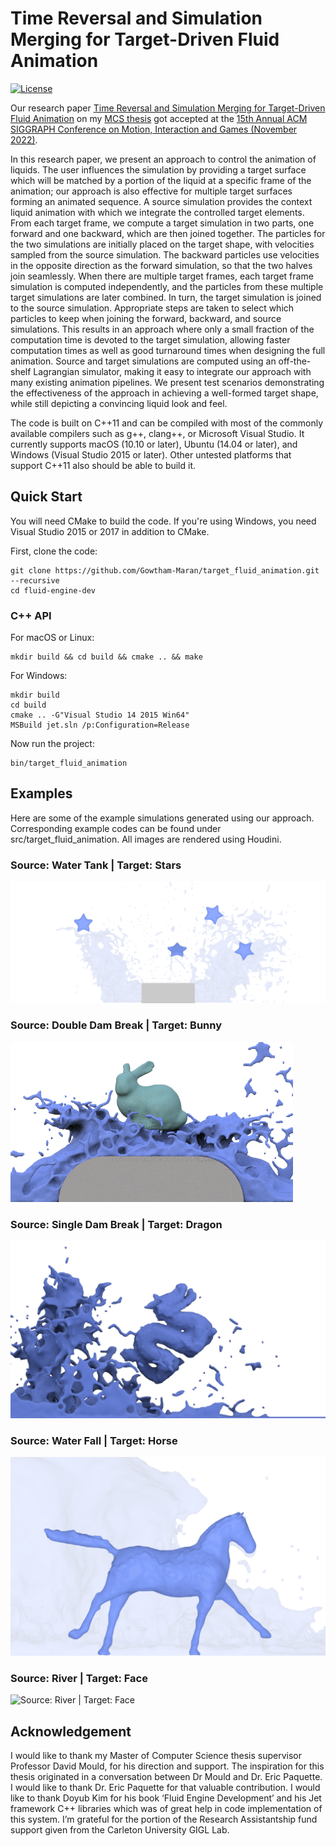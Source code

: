 # Time Reversal and Simulation Merging for Target-Driven Fluid Animation

[![License](http://img.shields.io/:license-mit-blue.svg)](LICENSE.md)

Our research paper [Time Reversal and Simulation Merging for Target-Driven Fluid Animation](https://camps.aptaracorp.com/ACM_PMS/PMS/ACM/MIG22/13/f9bdb441-3ab2-11ed-a76e-16bb50361d1f/OUT/mig22-13.html) on my [MCS thesis](https://curve.carleton.ca/738bbd36-35b8-4727-8bad-177fd4dc605b) got accepted at the [15th Annual ACM SIGGRAPH Conference on Motion, Interaction and Games (November 2022)](https://mig2022.cs.purdue.edu/).

In this research paper, we present an approach to control the animation of liquids. The user influences the simulation by providing a target surface which will be matched by a portion of the liquid at a specific frame of the animation; our approach is also effective for multiple target surfaces forming an animated sequence. A source simulation provides the context liquid animation with which we integrate the controlled target elements. From each target frame, we compute a target simulation in two parts, one forward and one backward, which are then joined together. The particles for the two simulations are initially placed on the target shape, with velocities sampled from the source simulation. The backward particles use velocities in the opposite direction as the forward simulation, so that the two halves join seamlessly. When there are multiple target frames, each target frame simulation is computed independently, and the particles from these multiple target simulations are later combined. In turn, the target simulation is joined to the source simulation. Appropriate steps are taken to select which particles to keep when joining the forward, backward, and source simulations. This results in an approach where only a small fraction of the computation time is devoted to the target simulation, allowing faster computation times as well as good turnaround times when designing the full animation. Source and target simulations are computed using an off-the-shelf Lagrangian simulator, making it easy to integrate our approach with many existing animation pipelines. We present test scenarios demonstrating the effectiveness of the approach in achieving a well-formed target shape, while still depicting a convincing liquid look and feel.

The code is built on C++11 and can be compiled with most of the commonly available compilers such as g++, clang++, or Microsoft Visual Studio. It currently supports macOS (10.10 or later), Ubuntu (14.04 or later), and Windows (Visual Studio 2015 or later). Other untested platforms that support C++11 also should be able to build it.

## Quick Start

You will need CMake to build the code. If you're using Windows, you need Visual Studio 2015 or 2017 in addition to CMake.

First, clone the code:

```
git clone https://github.com/Gowtham-Maran/target_fluid_animation.git --recursive
cd fluid-engine-dev
```

### C++ API

For macOS or Linux:

```
mkdir build && cd build && cmake .. && make
```

For Windows:

```
mkdir build
cd build
cmake .. -G"Visual Studio 14 2015 Win64"
MSBuild jet.sln /p:Configuration=Release
```

Now run the project:

```
bin/target_fluid_animation
```

## Examples

Here are some of the example simulations generated using our approach. Corresponding example codes can be found under src/target_fluid_animation. All images are rendered using Houdini.

### Source: Water Tank | Target: Stars

![Source: Water Tank | Target: Stars](https://github.com/Gowtham-Maran/target_fluid_animation/blob/main/doc/img/tank_star.png "Source: Water Tank | Target: Stars")

### Source: Double Dam Break | Target: Bunny

![Source: Double Dam Break | Target: Bunny](https://github.com/Gowtham-Maran/target_fluid_animation/blob/main/doc/img/doubleDam_bunny.png "Source: Double Dam Break | Target: Bunny")

### Source: Single Dam Break | Target: Dragon

![Source: Single Dam Break | Target: Dragon](https://github.com/Gowtham-Maran/target_fluid_animation/blob/main/doc/img/singleDam_dragon.png "Source: Single Dam Break | Target: Dragon")

### Source: Water Fall | Target: Horse

![Source: Water Fall | Target: Horse](https://github.com/Gowtham-Maran/target_fluid_animation/blob/main/doc/img/waterFall_horse.png "Source: Water Fall | Target: Horse")

### Source: River | Target: Face

![Source: River | Target: Face](https://github.com/Gowtham-Maran/target_fluid_animation/blob/main/doc/img/river_face.png "Source: River | Target: Face")

## Acknowledgement
I would like to thank my Master of Computer Science thesis supervisor Professor David Mould, for his direction and support. The inspiration for this thesis originated in a conversation between Dr Mould and Dr. Eric Paquette. I would like to thank Dr. Eric Paquette for that valuable contribution. I would like to thank Doyub Kim for his book ‘Fluid Engine Development’ and his Jet framework C++ libraries which was of great help in code implementation of this system. I’m grateful for the portion of the Research Assistantship fund support given from the Carleton University GIGL Lab.
